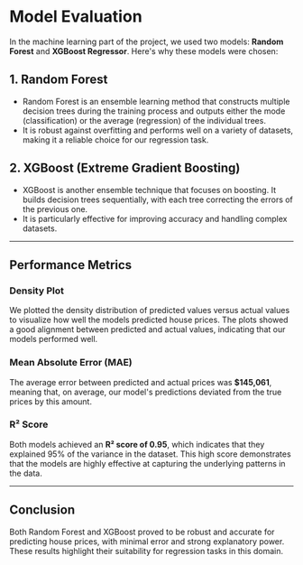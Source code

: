 # **Model Evaluation**

In the machine learning part of the project, we used two models: **Random Forest** and **XGBoost Regressor**. Here's why these models were chosen:

## **1. Random Forest**
- Random Forest is an ensemble learning method that constructs multiple decision trees during the training process and outputs either the mode (classification) or the average (regression) of the individual trees.
- It is robust against overfitting and performs well on a variety of datasets, making it a reliable choice for our regression task.

## **2. XGBoost (Extreme Gradient Boosting)**
- XGBoost is another ensemble technique that focuses on boosting. It builds decision trees sequentially, with each tree correcting the errors of the previous one.
- It is particularly effective for improving accuracy and handling complex datasets.

---

## **Performance Metrics**

### **Density Plot**
We plotted the density distribution of predicted values versus actual values to visualize how well the models predicted house prices. The plots showed a good alignment between predicted and actual values, indicating that our models performed well.

### **Mean Absolute Error (MAE)**
The average error between predicted and actual prices was **$145,061**, meaning that, on average, our model's predictions deviated from the true prices by this amount.

### **R² Score**
Both models achieved an **R² score of 0.95**, which indicates that they explained 95% of the variance in the dataset. This high score demonstrates that the models are highly effective at capturing the underlying patterns in the data.

---

## **Conclusion**
Both Random Forest and XGBoost proved to be robust and accurate for predicting house prices, with minimal error and strong explanatory power. These results highlight their suitability for regression tasks in this domain.

